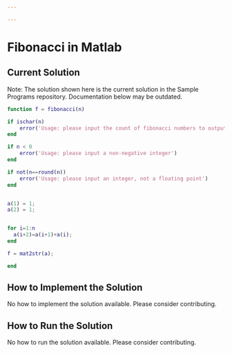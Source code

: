 ```yaml
---

---
```


# Fibonacci in Matlab

## Current Solution

Note: The solution shown here is the current solution in the Sample Programs repository. Documentation below may be outdated.

```Matlab
function f = fibonacci(n)

if ischar(n)
	error('Usage: please input the count of fibonacci numbers to output')
end

if n < 0
	error('Usage: please input a non-negative integer')
end

if not(n==round(n))
	error('Usage: please input an integer, not a floating point')
end


a(1) = 1;
a(2) = 1;


for i=1:n
  a(i+2)=a(i+1)+a(i);
end

f = mat2str(a);

end

```

## How to Implement the Solution

No how to implement the solution available. Please consider contributing.

## How to Run the Solution

No how to run the solution available. Please consider contributing.